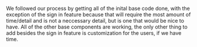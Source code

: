 We followed our process by getting all of the inital base code done, with the exception of the sign in feature because that will require the most amount of time/detail and is not a neccessary detail, but is one that would be nice to have. All of the other base components are working, the only other thing to add besides the sign in feature is customization for the users, if we have time.
